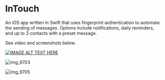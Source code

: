# InTouch
An iOS app written in Swift that uses fingerprint authentication to automate the sending of messages. Options include notifications, daily reminders, and up to 3 contacts with a preset message.

See video and screenshots below.

[![IMAGE ALT TEXT HERE](https://img.youtube.com/vi/-PswtQPDlmU/0.jpg)](https://www.youtube.com/watch?v=-PswtQPDlmU)

![img_9703](https://user-images.githubusercontent.com/23727170/26909479-28495efe-4bcf-11e7-92f9-6d1850dc850b.PNG)



![img_9705](https://user-images.githubusercontent.com/23727170/26909481-2a2a7c6c-4bcf-11e7-9520-9d87400c45d1.PNG)

